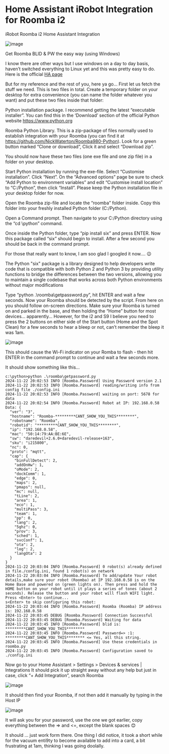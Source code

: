# Home Assistant iRobot Integration for Roomba i2
iRobot Roomba i2 Home Assistant Integration

 ![image](https://github.com/user-attachments/assets/00687266-913b-4268-be24-dcef96fbf4ba)
 
Get Roomba BLID & PW the easy way (using Windows)

I know there are other ways but I use windows on a day to day basis, haven’t switched everything to Linux yet and this was pretty easy to do.  Here is the official [HA page](https://www.home-assistant.io/integrations/roomba/)

But for my reference and the rest of you, here ya go…
First let us fetch the stuff we need. This is two files in total. Create a temporary folder on your desktop for extra convenience (you can name the folder whatever you want) and put these two files inside that folder:

Python installation package. I recommend getting the latest “executable installer”. You can find this in the ‘Download’ section of the official Python website https://www.python.org

Roomba Python Library. This is a zip-package of files normally used to establish integration with your Roomba (you can find it at https://github.com/NickWaterton/Roomba980-Python). Look for a green button marked “Clone or download”, Click it and select “Download zip”.

You should now have these two files (one exe file and one zip file) in a folder on your desktop.

Start Python installation by running the exe-file.
Select “Customise installation”. Click “Next”. 
On the “Advanced options” page be sure to check “Add Python to environment variables” and 
edit “Customise install location” to “C:/Python”, then click “Install”.
Please keep the Python installation file in your desktop folder for now.

Open the Roomba zip-file and locate the “roomba” folder inside. Copy this folder into your freshly installed Python folder (C:/Python).

Open a Command prompt.  Then navigate to your C:/Python directory using the “cd \python” command.

Once inside the Python folder, type “pip install six” and press ENTER. Now this package called “six” should begin to install. After a few second you should be back in the command prompt.

For those that really want to know, I am soo glad I googled it now…. 😉

The Python "six" package is a library designed to help developers write code that is compatible with both Python 2 and Python 3 by providing utility functions to bridge the differences between the two versions, allowing you to maintain a single codebase that works across both Python environments without major modifications

Type “python .\roomba\getpassword.py”, hit ENTER and wait a few seconds. Now your Roomba should be detected by the script. From here on you should follow on-screen directions.
Make sure your Roomba is turned on and parked in the base, and then holding the “Home” button for most devices… apparently… However, for the i2 and S9 I believe you need to press the 2 buttons on either side of the Start button (Home and the Spot Clean) for a few seconds to hear a bleep or not, can’t remember the bleep it was 1am. 

![image](https://github.com/user-attachments/assets/db8e7f2b-a32e-433c-9380-803ec0eac126)

This should cause the Wi-Fi indicator on your Romba to flash - then hit ENTER in the command prompt to continue and wait a few seconds more.




It should show something like this…

```
c:\python>python .\roomba\getpassword.py
2024-11-22 20:02:53 INFO [Roomba.Password] Using Password version 2.1
2024-11-22 20:02:53 INFO [Roomba.Password] reading/writing info from config file ./config.ini
2024-11-22 20:02:53 INFO [Roomba.Password] waiting on port: 5678 for data
2024-11-22 20:02:54 INFO [Roomba.Password] Robot at IP: 192.168.0.58 Data: {
  "ver": "3",
  "hostname": "Roomba-*********CANT_SHOW_YOU_THIS********",
  "robotname": "Roomba",
  "robotid": "*********CANT_SHOW_YOU_THIS********",
  "ip": "192.168.0.58",
  "mac": "50:14:79:AA:BE:6E",
  "sw": "daredevil+2.6.0+daredevil-release+163",
  "sku": "i215800",
  "nc": 0,
  "proto": "mqtt",
  "cap": {
    "binFullDetect": 2,
    "addOnHw": 1,
    "oMode": 2,
    "dockComm": 1,
    "edge": 0,
    "maps": 2,
    "pmaps": null,
    "mc": null,
    "tLine": 2,
    "area": 1,
    "eco": 1,
    "multiPass": 3,
    "team": 1,
    "pp": 0,
    "lang": 2,
    "5ghz": 0,
    "prov": 3,
    "sched": 1,
    "svcConf": 1,
    "ota": 2,
    "log": 2,
    "langOta": 2
  }
}
2024-11-22 20:03:04 INFO [Roomba.Password] 0 robot(s) already defined in file./config.ini, found 1 robot(s) on network
2024-11-22 20:03:04 INFO [Roomba.Password] To add/update Your robot details,make sure your robot (Roomba) at IP 192.168.0.58 is on the Home Base and powered on (green lights on). Then press and hold the HOME button on your robot until it plays a series of tones (about 2 seconds). Release the button and your robot will flash WIFI light.
Press <Enter> to continue...
s<Enter> to skip configuring this robot:
2024-11-22 20:03:44 INFO [Roomba.Password] Roomba (Roomba) IP address is: 192.168.0.58
2024-11-22 20:03:45 DEBUG [Roomba.Password] Connection Successful
2024-11-22 20:03:45 DEBUG [Roomba.Password] Waiting for data
2024-11-22 20:03:45 INFO [Roomba.Password] blid is: *********CANT_SHOW_YOU_THIS********
2024-11-22 20:03:45 INFO [Roomba.Password] Password=> :1: *********CANT_SHOW_YOU_THIS******** <= Yes, all this string.
2024-11-22 20:03:45 INFO [Roomba.Password] Use these credentials in roomba.py
2024-11-22 20:03:45 INFO [Roomba.Password] Configuration saved to ./config.ini
```

Now go to your Home Assistant > Settings > Devices & services | Integrations
It should pick it up straight away without any help  but just in case, click “+ Add Integration”, search Roomba

 ![image](https://github.com/user-attachments/assets/c0f59c7a-726b-42f1-b6ea-059dbc09d8bd)


It should then find your Roomba, if not then add it manually by typing in the Host IP
 
![image](https://github.com/user-attachments/assets/b39b0aa7-caf1-4e1e-9250-9cab09ea3ed3)


It will ask you for your password, use the one we got earlier, copy everything between the => and <=, except the blank spaces 😊

It should … just work form there.
One thing I did notice, it took a short while for the vacuum enti9ty to become available to add into a card, a bit frustrating at 1am, thinking I was going doolally.



